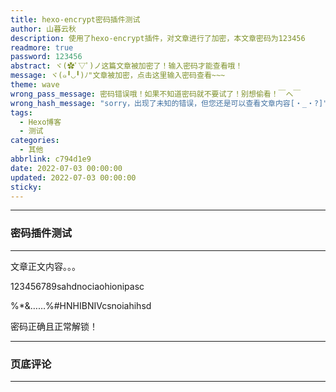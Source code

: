```yaml
---
title: hexo-encrypt密码插件测试
author: 山暮云秋
description: 使用了hexo-encrypt插件，对文章进行了加密，本文章密码为123456
readmore: true
password: 123456
abstract: ヾ(✿ﾟ▽ﾟ)ノ这篇文章被加密了！输入密码才能查看哦！
message: ヾ(๑╹◡╹)ﾉ"文章被加密，点击这里输入密码查看~~~
theme: wave
wrong_pass_message: 密码错误哦！如果不知道密码就不要试了！别想偷看！￣へ￣
wrong_hash_message: "sorry，出现了未知的错误，但您还是可以查看文章内容[・_・?]"
tags:
  - Hexo博客
  - 测试
categories:
  - 其他
abbrlink: c794d1e9
date: 2022-07-03 00:00:00
updated: 2022-07-03 00:00:00
sticky:
---
```


---

### **密码插件测试**

---

文章正文内容。。。

123456789sahdnociaohionipasc

%\*&……%#HNHIBNIVcsnoiahihsd

密码正确且正常解锁！

---

### **页底评论**

---
